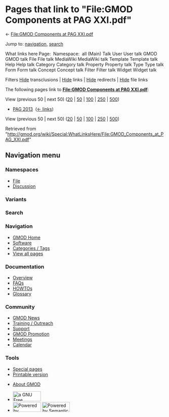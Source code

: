 <div id="mw-page-base" class="noprint">

</div>

<div id="mw-head-base" class="noprint">

</div>

<div id="content" class="mw-body" role="main">

<span id="top"></span>

<div id="mw-js-message" style="display:none;">

</div>



# <span dir="auto">Pages that link to "File:GMOD Components at PAG XXI.pdf"</span>

<div id="bodyContent">

<div id="contentSub">

← [File:GMOD Components at PAG
XXI.pdf](/wiki/File:GMOD_Components_at_PAG_XXI.pdf "File:GMOD Components at PAG XXI.pdf")

</div>

<div id="jump-to-nav" class="mw-jump">

Jump to: [navigation](#mw-navigation), [search](#p-search)

</div>

<div id="mw-content-text">

What links here Page:  Namespace:  all (Main) Talk User User talk GMOD
GMOD talk File File talk MediaWiki MediaWiki talk Template Template talk
Help Help talk Category Category talk Property Property talk Type Type
talk Form Form talk Concept Concept talk Filter Filter talk Widget
Widget talk

Filters
[Hide](/mediawiki/index.php?title=Special:WhatLinksHere/File:GMOD_Components_at_PAG_XXI.pdf&hidetrans=1 "Special:WhatLinksHere/File:GMOD Components at PAG XXI.pdf")
transclusions \|
[Hide](/mediawiki/index.php?title=Special:WhatLinksHere/File:GMOD_Components_at_PAG_XXI.pdf&hidelinks=1 "Special:WhatLinksHere/File:GMOD Components at PAG XXI.pdf")
links \|
[Hide](/mediawiki/index.php?title=Special:WhatLinksHere/File:GMOD_Components_at_PAG_XXI.pdf&hideredirs=1 "Special:WhatLinksHere/File:GMOD Components at PAG XXI.pdf")
redirects \|
[Hide](/mediawiki/index.php?title=Special:WhatLinksHere/File:GMOD_Components_at_PAG_XXI.pdf&hideimages=1 "Special:WhatLinksHere/File:GMOD Components at PAG XXI.pdf")
file links

The following pages link to **[File:GMOD Components at PAG
XXI.pdf](/wiki/File:GMOD_Components_at_PAG_XXI.pdf "File:GMOD Components at PAG XXI.pdf")**:

View (previous 50 \| next 50)
([20](/mediawiki/index.php?title=Special:WhatLinksHere/File:GMOD_Components_at_PAG_XXI.pdf&limit=20 "Special:WhatLinksHere/File:GMOD Components at PAG XXI.pdf")
\|
[50](/mediawiki/index.php?title=Special:WhatLinksHere/File:GMOD_Components_at_PAG_XXI.pdf&limit=50 "Special:WhatLinksHere/File:GMOD Components at PAG XXI.pdf")
\|
[100](/mediawiki/index.php?title=Special:WhatLinksHere/File:GMOD_Components_at_PAG_XXI.pdf&limit=100 "Special:WhatLinksHere/File:GMOD Components at PAG XXI.pdf")
\|
[250](/mediawiki/index.php?title=Special:WhatLinksHere/File:GMOD_Components_at_PAG_XXI.pdf&limit=250 "Special:WhatLinksHere/File:GMOD Components at PAG XXI.pdf")
\|
[500](/mediawiki/index.php?title=Special:WhatLinksHere/File:GMOD_Components_at_PAG_XXI.pdf&limit=500 "Special:WhatLinksHere/File:GMOD Components at PAG XXI.pdf"))

- [PAG 2013](/wiki/PAG_2013 "PAG 2013") ‎
  <span class="mw-whatlinkshere-tools">([←
  links](/mediawiki/index.php?title=Special:WhatLinksHere&target=PAG+2013 "Special:WhatLinksHere"))</span>

View (previous 50 \| next 50)
([20](/mediawiki/index.php?title=Special:WhatLinksHere/File:GMOD_Components_at_PAG_XXI.pdf&limit=20 "Special:WhatLinksHere/File:GMOD Components at PAG XXI.pdf")
\|
[50](/mediawiki/index.php?title=Special:WhatLinksHere/File:GMOD_Components_at_PAG_XXI.pdf&limit=50 "Special:WhatLinksHere/File:GMOD Components at PAG XXI.pdf")
\|
[100](/mediawiki/index.php?title=Special:WhatLinksHere/File:GMOD_Components_at_PAG_XXI.pdf&limit=100 "Special:WhatLinksHere/File:GMOD Components at PAG XXI.pdf")
\|
[250](/mediawiki/index.php?title=Special:WhatLinksHere/File:GMOD_Components_at_PAG_XXI.pdf&limit=250 "Special:WhatLinksHere/File:GMOD Components at PAG XXI.pdf")
\|
[500](/mediawiki/index.php?title=Special:WhatLinksHere/File:GMOD_Components_at_PAG_XXI.pdf&limit=500 "Special:WhatLinksHere/File:GMOD Components at PAG XXI.pdf"))

</div>

<div class="printfooter">

Retrieved from
"<http://gmod.org/wiki/Special:WhatLinksHere/File:GMOD_Components_at_PAG_XXI.pdf>"

</div>

<div id="catlinks" class="catlinks catlinks-allhidden">

</div>

<div class="visualClear">

</div>

</div>

</div>

<div id="mw-navigation">

## Navigation menu

<div id="mw-head">



<div id="left-navigation">

<div id="p-namespaces" class="vectorTabs" role="navigation"
aria-labelledby="p-namespaces-label">

### Namespaces

- <span id="ca-nstab-image"><a href="/wiki/File:GMOD_Components_at_PAG_XXI.pdf" accesskey="c"
  title="View the file page [c]">File</a></span>
- <span id="ca-talk"><a
  href="/mediawiki/index.php?title=File_talk:GMOD_Components_at_PAG_XXI.pdf&amp;action=edit&amp;redlink=1"
  accesskey="t"
  title="Discussion about the content page [t]">Discussion</a></span>

</div>

<div id="p-variants" class="vectorMenu emptyPortlet" role="navigation"
aria-labelledby="p-variants-label">

### 

### Variants[](#)

<div class="menu">

</div>

</div>

</div>

<div id="right-navigation">





</div>

<div id="p-search" role="search">

### Search

<div id="simpleSearch">

</div>

</div>

</div>

</div>

<div id="mw-panel">

<div id="p-logo" role="banner">

<a href="/wiki/Main_Page"
style="background-image: url(http://gmod.org/images/GMOD-cogs.png);"
title="Visit the main page"></a>

</div>

<div id="p-Navigation" class="portal" role="navigation"
aria-labelledby="p-Navigation-label">

### Navigation

<div class="body">

- <span id="n-GMOD-Home">[GMOD Home](/wiki/Main_Page)</span>
- <span id="n-Software">[Software](/wiki/GMOD_Components)</span>
- <span id="n-Categories-.2F-Tags">[Categories /
  Tags](/wiki/Categories)</span>
- <span id="n-View-all-pages">[View all
  pages](/wiki/Special:AllPages)</span>

</div>

</div>

<div id="p-Documentation" class="portal" role="navigation"
aria-labelledby="p-Documentation-label">

### Documentation

<div class="body">

- <span id="n-Overview">[Overview](/wiki/Overview)</span>
- <span id="n-FAQs">[FAQs](/wiki/Category:FAQ)</span>
- <span id="n-HOWTOs">[HOWTOs](/wiki/Category:HOWTO)</span>
- <span id="n-Glossary">[Glossary](/wiki/Glossary)</span>

</div>

</div>

<div id="p-Community" class="portal" role="navigation"
aria-labelledby="p-Community-label">

### Community

<div class="body">

- <span id="n-GMOD-News">[GMOD News](/wiki/GMOD_News)</span>
- <span id="n-Training-.2F-Outreach">[Training /
  Outreach](/wiki/Training_and_Outreach)</span>
- <span id="n-Support">[Support](/wiki/Support)</span>
- <span id="n-GMOD-Promotion">[GMOD
  Promotion](/wiki/GMOD_Promotion)</span>
- <span id="n-Meetings">[Meetings](/wiki/Meetings)</span>
- <span id="n-Calendar">[Calendar](/wiki/Calendar)</span>

</div>

</div>

<div id="p-tb" class="portal" role="navigation"
aria-labelledby="p-tb-label">

### Tools

<div class="body">

- <span id="t-specialpages"><a href="/wiki/Special:SpecialPages" accesskey="q"
  title="A list of all special pages [q]">Special pages</a></span>
- <span id="t-print"><a
  href="/mediawiki/index.php?title=Special:WhatLinksHere/File:GMOD_Components_at_PAG_XXI.pdf&amp;printable=yes"
  rel="alternate" accesskey="p"
  title="Printable version of this page [p]">Printable version</a></span>

</div>

</div>

</div>

</div>

<div id="footer" role="contentinfo">

- <span id="footer-places-about">[About
  GMOD](/wiki/GMOD:About "GMOD:About")</span>

<!-- -->

- <span id="footer-copyrightico">[<img src="http://www.gnu.org/graphics/gfdl-logo-small.png" width="88"
  height="31" alt="a GNU Free Documentation License" />](http://www.gnu.org/licenses/fdl-1.3.html)</span>
- <span id="footer-poweredbyico">[<img src="/mediawiki/skins/common/images/poweredby_mediawiki_88x31.png"
  width="88" height="31" alt="Powered by MediaWiki" />](//www.mediawiki.org/)
  [<img
  src="/mediawiki/extensions/SemanticMediaWiki/includes/../resources/images/smw_button.png"
  width="88" height="31" alt="Powered by Semantic MediaWiki" />](https://www.semantic-mediawiki.org/wiki/Semantic_MediaWiki)</span>

<div style="clear:both">

</div>

</div>
